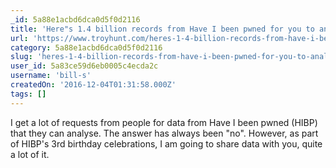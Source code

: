 ```yaml
---
_id: 5a88e1acbd6dca0d5f0d2116
title: 'Here"s 1.4 billion records from Have I been pwned for you to analyse'
url: 'https://www.troyhunt.com/heres-1-4-billion-records-from-have-i-been-pwned-for-you-to-analyse/'
category: 5a88e1acbd6dca0d5f0d2116
slug: 'heres-1-4-billion-records-from-have-i-been-pwned-for-you-to-analyse'
user_id: 5a83ce59d6eb0005c4ecda2c
username: 'bill-s'
createdOn: '2016-12-04T01:31:58.000Z'
tags: []
---
```


I get a lot of requests from people for data from Have I been pwned (HIBP) that they can analyse. The answer has always been "no". However, as part of HIBP's 3rd birthday celebrations, I am going to share data with you, quite a lot of it.
